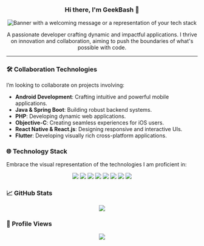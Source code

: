 <h3 align="center">Hi there, I'm GeekBash 👋</h3>

<p align="center">
  <img src="https://user-images.githubusercontent.com/yourimage.jpg" alt="Banner with a welcoming message or a representation of your tech stack">
</p>

<p align="center">A passionate developer crafting dynamic and impactful applications. I thrive on innovation and collaboration, aiming to push the boundaries of what's possible with code.</p>

---

### 🛠️ Collaboration Technologies

I’m looking to collaborate on projects involving:

- **Android Development**: Crafting intuitive and powerful mobile applications.
- **Java & Spring Boot**: Building robust backend systems.
- **PHP**: Developing dynamic web applications.
- **Objective-C**: Creating seamless experiences for iOS users.
- **React Native & React.js**: Designing responsive and interactive UIs.
- **Flutter**: Developing visually rich cross-platform applications.

### 🌐 Technology Stack

Embrace the visual representation of the technologies I am proficient in:

<p align="center">
  <img src="https://img.shields.io/badge/java-%23ED8B00.svg?style=for-the-badge&logo=java&logoColor=white">
  <img src="https://img.shields.io/badge/Spring_Boot-%236DB33F.svg?style=for-the-badge&logo=spring-boot&logoColor=white">
  <img src="https://img.shields.io/badge/php-%23777BB4.svg?style=for-the-badge&logo=php&logoColor=white">
  <img src="https://img.shields.io/badge/Objective--C-%23000000.svg?style=for-the-badge&logo=apple&logoColor=white">
  <img src="https://img.shields.io/badge/React_Native-%2361DAFB.svg?style=for-the-badge&logo=react&logoColor=white">
  <img src="https://img.shields.io/badge/React-%2320232a.svg?style=for-the-badge&logo=react&logoColor=%2361DAFB">
  <img src="https://img.shields.io/badge/Flutter-%2302569B.svg?style=for-the-badge&logo=flutter&logoColor=white">
  <img src="https://img.shields.io/badge/Android-%233DDC84.svg?style=for-the-badge&logo=android&logoColor=white">
</p>

### 📈 GitHub Stats

<p align="center">
  <img src="https://github-readme-stats.vercel.app/api?username=ranushka-lakmal&show_icons=true&title_color=ffffff&icon_color=bb2acf&text_color=daf7dc&bg_color=151515">
</p>

### 👀 Profile Views

<p align="center">
  <img src="https://komarev.com/ghpvc/?username=ranushka-lakmal&style=flat-square&color=blueviolet&label=PROFILE+VIEWS">
</p>

